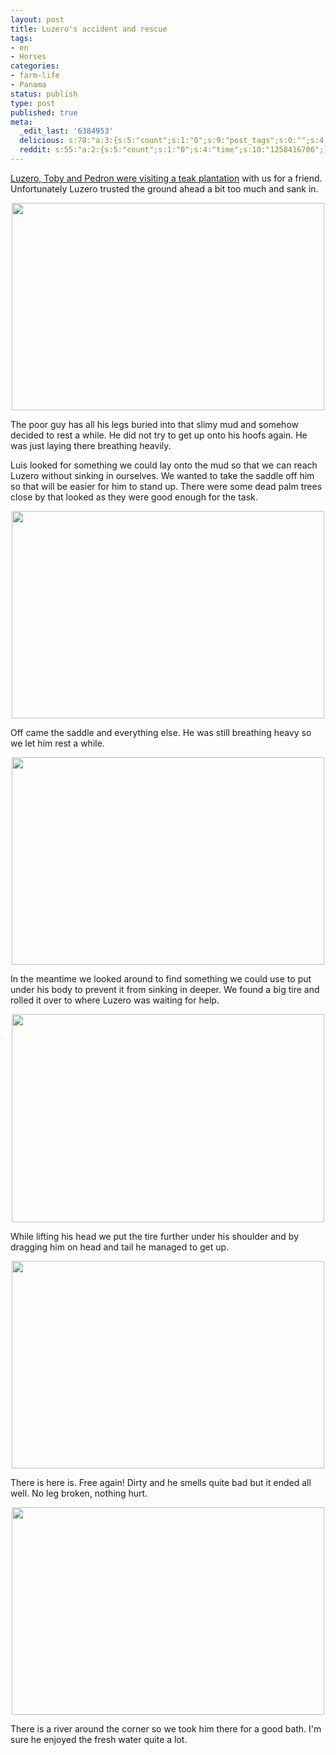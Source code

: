 ```yaml
---
layout: post
title: Luzero's accident and rescue
tags:
- en
- Horses
categories:
- farm-life
- Panama
status: publish
type: post
published: true
meta:
  _edit_last: '6384953'
  delicious: s:78:"a:3:{s:5:"count";s:1:"0";s:9:"post_tags";s:0:"";s:4:"time";s:10:"1258416704";}";
  reddit: s:55:"a:2:{s:5:"count";s:1:"0";s:4:"time";s:10:"1258416706";}";
---
```

<a href="/2009/10/13/luzero-toby-and-pedron-visit-a-teak-plantation.html">Luzero, Toby and Pedron were visiting a teak plantation</a> with us for a friend.  Unfortunately Luzero trusted the ground ahead a bit too much and sank in.

<a href="http://www.flickr.com/photos/34665899@N00/4008256857" title="View '' on Flickr.com"><div style="text-align:center;"><img src="http://farm3.static.flickr.com/2601/4008256857_1593586213.jpg" alt="" border="0" width="500" height="332" /></div></a>

The poor guy has all his legs buried into that slimy mud and somehow decided to rest a while. He did not try to get up onto his hoofs again. He was just laying there breathing heavily.

Luis looked for something we could lay onto the mud so that we can reach Luzero without sinking in ourselves. We wanted to take the saddle off him so that will be easier for him to stand up. There were some dead palm trees close by that looked as they were good enough for the task.

<a href="http://www.flickr.com/photos/34665899@N00/4009024722" title="View '' on Flickr.com"><div style="text-align:center;"><img src="http://farm3.static.flickr.com/2558/4009024722_86e060134c.jpg" alt="" border="0" width="500" height="332" /></div></a>

Off came the saddle and everything else. He was still breathing heavy so we let him rest a while.

<a href="http://www.flickr.com/photos/34665899@N00/4009027692" title="View '' on Flickr.com"><div style="text-align:center;"><img src="http://farm4.static.flickr.com/3483/4009027692_48ef2c4518.jpg" alt="" border="0" width="500" height="332" /></div></a>

In the meantime we looked around to find something we could use to put under his body to prevent it from sinking in deeper. We found a big tire and rolled it over to where Luzero was waiting for help.

<a href="http://www.flickr.com/photos/34665899@N00/4009265094" title="View '' on Flickr.com"><div style="text-align:center;"><img src="http://farm3.static.flickr.com/2491/4009265094_245b167859.jpg" alt="" border="0" width="500" height="333" /></div></a>

While lifting his head we put the tire further under his shoulder and by dragging him on head and tail he managed to get up.

<a href="http://www.flickr.com/photos/34665899@N00/4008264423" title="View '' on Flickr.com"><div style="text-align:center;"><img src="http://farm4.static.flickr.com/3490/4008264423_6b6fe6eea9.jpg" alt="" border="0" width="500" height="332" /></div></a>

There is here is. Free again! Dirty and he smells quite bad but it ended all well. No leg broken, nothing hurt.

<a href="http://www.flickr.com/photos/34665899@N00/4008267343" title="View '' on Flickr.com"><div style="text-align:center;"><img src="http://farm3.static.flickr.com/2510/4008267343_7f45a3cfd4.jpg" alt="" border="0" width="500" height="332" /></div></a>

There is a river around the corner so we took him there for a good bath. I'm sure he enjoyed the fresh water quite a lot.
